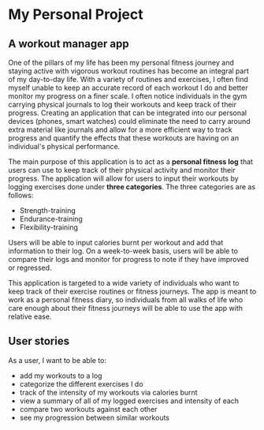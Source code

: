 # My Personal Project

## A workout manager app

One of the pillars of my life has been my personal fitness journey and staying active with vigorous workout routines 
has become an integral part of my day-to-day life. With a variety of routines and exercises, I often find myself unable
to keep an accurate record of each workout I do and better monitor my progress on a finer scale. I often notice 
individuals in the gym carrying physical journals to log their workouts and keep track of their progress. Creating an 
application that can be integrated into our personal devices (phones, smart watches) could eliminate the need to carry
around extra material like journals and allow for a more efficient way to track progress and quantify the effects that
these workouts are having on an individual's physical performance.

The main purpose of this application is to act as a **personal fitness log** that users can use to keep track of their 
physical activity and monitor their progress. The application will allow for users to input their workouts by logging 
exercises done under **three categories**. The three categories are as follows:

- Strength-training
- Endurance-training
- Flexibility-training

Users will be able to input calories burnt per workout and add that information to their log. On a week-to-week basis,
users will be able to compare their logs and monitor for progress to note if they have improved or regressed.

This application is targeted to a wide variety of individuals who want to keep track of their exercise routines or 
fitness journeys. The app is meant to work as a personal fitness diary, so individuals from all walks of life who care 
enough about their fitness journeys will be able to use the app with relative ease.

## User stories

As a user, I want to be able to: 

- add my workouts to a log
- categorize the different exercises I do
- track of the intensity of my workouts via calories burnt
- view a summary of all of my logged exercises and intensity of each
- compare two workouts against each other
- see my progression between similar workouts 
